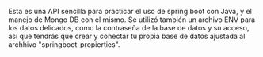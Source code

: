 Esta es una API sencilla para practicar el uso de spring boot con Java, y el manejo de Mongo DB con el mismo.
Se utilizó también un archivo ENV para los datos delicados, como la contraseña de la base de datos y su acceso, así que tendrás que crear y conectar tu propia base de datos ajustada al archhivo
"springboot-propierties".
